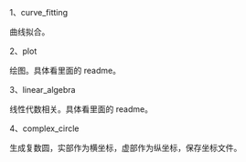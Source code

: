 1、curve_fitting

曲线拟合。



2、plot

绘图。具体看里面的 readme。



3、linear_algebra

线性代数相关。具体看里面的 readme。


4、complex_circle

生成复数圆，实部作为横坐标，虚部作为纵坐标，保存坐标文件。









